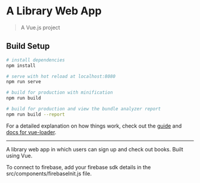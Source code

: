 # A Library Web App
> A Vue.js project

## Build Setup

``` bash
# install dependencies
npm install

# serve with hot reload at localhost:8080
npm run serve

# build for production with minification
npm run build

# build for production and view the bundle analyzer report
npm run build --report
```

For a detailed explanation on how things work, check out the [guide](http://vuejs-templates.github.io/webpack/) and [docs for vue-loader](http://vuejs.github.io/vue-loader).

-----------------------------------------------------------------------------------------------------------------------------------

A library web app in which users can sign up and check out books. Built using Vue. 

To connect to firebase, add your firebase sdk details in the src/components/firebaseInit.js file.  
